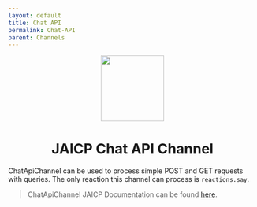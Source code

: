 ```yaml
---
layout: default
title: Chat API
permalink: Chat-API
parent: Channels
---
```


<p align="center">
    <img src="/assets/images/channels/jaicp.svg" width="128" height="134"/>
</p>

<h1 align="center">JAICP Chat API Channel</h1>

ChatApiChannel can be used to process simple POST and GET requests with queries. 
The only reaction this channel can process is `reactions.say`.

> ChatApiChannel JAICP Documentation can be found [here](https://help.just-ai.com/docs/en/api/chat_api).
